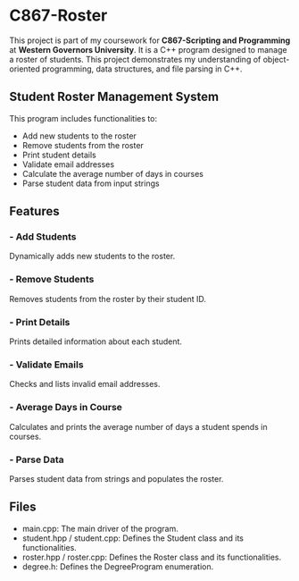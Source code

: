 # C867-Roster
This project is part of my coursework for **C867-Scripting and Programming** at **Western Governors University**. It is a C++ program designed to manage a roster of students.  This project demonstrates my understanding of object-oriented programming, data structures, and file parsing in C++.

## Student Roster Management System
This program includes functionalities to:
- Add new students to the roster
- Remove students from the roster
- Print student details
- Validate email addresses
- Calculate the average number of days in courses
- Parse student data from input strings

## Features
### - Add Students 
Dynamically adds new students to the roster.

### - Remove Students
Removes students from the roster by their student ID.

### - Print Details
Prints detailed information about each student.

### - Validate Emails
Checks and lists invalid email addresses.

### - Average Days in Course
Calculates and prints the average number of days a student spends in courses.

### - Parse Data
Parses student data from strings and populates the roster.

## Files
- main.cpp: The main driver of the program.
- student.hpp / student.cpp: Defines the Student class and its functionalities.
- roster.hpp / roster.cpp: Defines the Roster class and its functionalities.
- degree.h: Defines the DegreeProgram enumeration.

